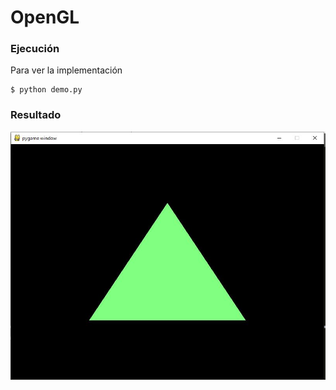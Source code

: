 # OpenGL

### Ejecución
Para ver la implementación

```shell
$ python demo.py
```

### Resultado
![alt text](https://github.com/CamilaGO/OpenGL/blob/main/helloWorld.JPG?raw=true)
